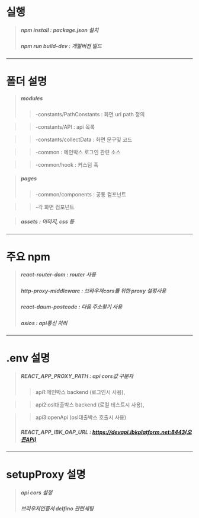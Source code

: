 # 실행
>##### npm install : package.json 설치
>##### npm run build-dev : 개발버전 빌드
------------
# 폴더 설명
>##### modules
 >>-constants/PathConstants : 화면 url path 정의

 >>-constants/API : api 목록

 >>-constants/collectData : 화면 문구및 코드

 >>-common : 메인박스 로그인 관련 소스

 >>-common/hook : 커스텀 훅

>##### pages 
 >>-common/components : 공통 컴포넌트

 >>-각 화면 컴포넌트

>##### assets : 이미지, css 등

------------

# 주요 npm
>##### react-router-dom : router 사용
>##### http-proxy-middleware :  브라우저cors를 위한 proxy 설정사용
>##### react-daum-postcode : 다음 주소찾기 사용
>##### axios : api통신 처리

------------
# .env 설명
>##### REACT_APP_PROXY_PATH : api cors값 구분자 
  >>api1:메인박스 backend (로그인시 사용), 

  >>api2:osl대출박스 backend (로컬 테스트시 사용), 

  >>api3:openApi (osl대출박스 호출시 사용)
>##### REACT_APP_IBK_OAP_URL : https://devapi.ibkplatform.net:8443(오픈API)

------------
# setupProxy 설명
>##### api cors 설정
>##### 브라우저인증서 delfino 관련세팅

